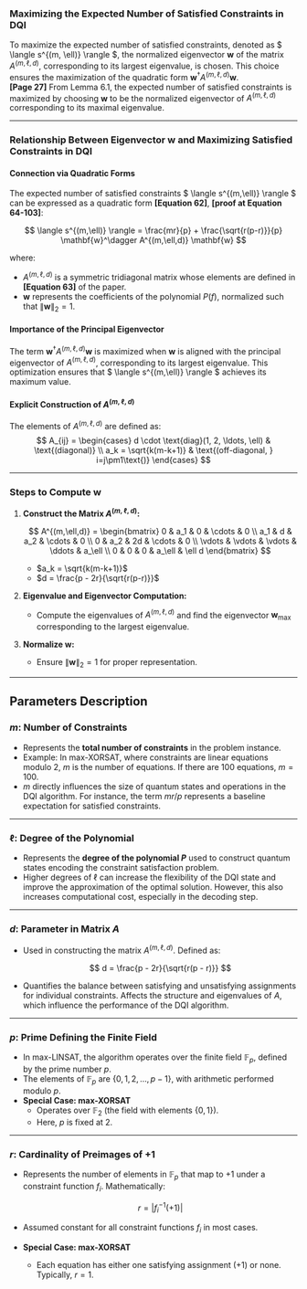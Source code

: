 
### Maximizing the Expected Number of Satisfied Constraints in DQI

To maximize the expected number of satisfied constraints, denoted as $ \langle s^{(m, \ell)} \rangle $, the normalized eigenvector $\mathbf{w}$ of the matrix $A^{(m,\ell,d)}$, corresponding to its largest eigenvalue, is chosen. This choice ensures the maximization of the quadratic form $\mathbf{w}^\dagger A^{(m,\ell,d)} \mathbf{w}$. <br>
**[Page 27]** From Lemma 6.1, the expected number of satisfied constraints is maximized by choosing $\mathbf{w}$ to be the normalized eigenvector of $A^{(m,\ell,d)}$ corresponding to its maximal eigenvalue.

---

### Relationship Between Eigenvector $\mathbf{w}$ and Maximizing Satisfied Constraints in DQI

#### Connection via Quadratic Forms

The expected number of satisfied constraints $ \langle s^{(m,\ell)} \rangle $ can be expressed as a quadratic form **[Equation 62]**, **[proof at Equation 64-103]**:

$$
    \langle s^{(m,\ell)} \rangle = \frac{mr}{p} + \frac{\sqrt{r(p-r)}}{p} \mathbf{w}^\dagger A^{(m,\ell,d)} \mathbf{w}
$$

where:
- $A^{(m,\ell,d)}$ is a symmetric tridiagonal matrix whose elements are defined in **[Equation 63]** of the paper.
- $\mathbf{w}$ represents the coefficients of the polynomial $P(f)$, normalized such that $\|\mathbf{w}\|_2 = 1$.

#### Importance of the Principal Eigenvector
The term $\mathbf{w}^\dagger A^{(m,\ell,d)} \mathbf{w}$ is maximized when $\mathbf{w}$ is aligned with the principal eigenvector of $A^{(m,\ell,d)}$, corresponding to its largest eigenvalue. This optimization ensures that $ \langle s^{(m,\ell)} \rangle $ achieves its maximum value.



#### Explicit Construction of $A^{(m,\ell,d)}$
The elements of $A^{(m,\ell,d)}$ are defined as:
$$
A_{ij} = 
\begin{cases}
d \cdot \text{diag}(1, 2, \ldots, \ell) & \text{(diagonal)} \\
a_k = \sqrt{k(m-k+1)} & \text{(off-diagonal, } i=j\pm1\text{)}
\end{cases}
$$

---

### Steps to Compute $\mathbf{w}$

1. **Construct the Matrix $A^{(m,\ell,d)}$:**

    $$
        A^{(m,\ell,d)} =
        \begin{bmatrix}
        0 & a_1 & 0 & \cdots & 0 \\
        a_1 & d & a_2 & \cdots & 0 \\
        0 & a_2 & 2d & \cdots & 0 \\
        \vdots & \vdots & \vdots & \ddots & a_\ell \\
        0 & 0 & 0 & a_\ell & \ell d
        \end{bmatrix}
    $$

   - $a_k = \sqrt{k(m-k+1)}$
   - $d = \frac{p - 2r}{\sqrt{r(p-r)}}$

2. **Eigenvalue and Eigenvector Computation:**
   - Compute the eigenvalues of $A^{(m,\ell,d)}$ and find the eigenvector $\mathbf{w}_{\text{max}}$ corresponding to the largest eigenvalue.

3. **Normalize $\mathbf{w}$:**
   - Ensure $\|\mathbf{w}\|_2 = 1$ for proper representation.

---

## Parameters Description

### **$m$: Number of Constraints**
- Represents the **total number of constraints** in the problem instance.
- Example: In max-XORSAT, where constraints are linear equations modulo 2, $m$ is the number of equations. If there are 100 equations, $m = 100$.
- $m$ directly influences the size of quantum states and operations in the DQI algorithm. For instance, the term $mr/p$ represents a baseline expectation for satisfied constraints.

---

### **$\ell$: Degree of the Polynomial**
- Represents the **degree of the polynomial $P$** used to construct quantum states encoding the constraint satisfaction problem.
- Higher degrees of $\ell$ can increase the flexibility of the DQI state and improve the approximation of the optimal solution. However, this also increases computational cost, especially in the decoding step.

---

### **$d$: Parameter in Matrix $A$**
- Used in constructing the matrix $A^{(m,\ell,d)}$. Defined as:

    $$
    d = \frac{p - 2r}{\sqrt{r(p - r)}}
    $$

- Quantifies the balance between satisfying and unsatisfying assignments for individual constraints. Affects the structure and eigenvalues of $A$, which influence the performance of the DQI algorithm.

---

### **$p$: Prime Defining the Finite Field**
- In max-LINSAT, the algorithm operates over the finite field $\mathbb{F}_p$, defined by the prime number $p$.
- The elements of $\mathbb{F}_p$ are $\{0, 1, 2, \dots, p-1\}$, with arithmetic performed modulo $p$.
- **Special Case: max-XORSAT**  
  - Operates over $\mathbb{F}_2$ (the field with elements $\{0, 1\}$).
  - Here, $p$ is fixed at 2.

---

### **$r$: Cardinality of Preimages of $+1$**
- Represents the number of elements in $\mathbb{F}_p$ that map to $+1$ under a constraint function $f_i$. Mathematically:

    $$
    r = |f_i^{-1}(+1)|
    $$

- Assumed constant for all constraint functions $f_i$ in most cases.
- **Special Case: max-XORSAT**  
  - Each equation has either one satisfying assignment ($+1$) or none. Typically, $r = 1$.

